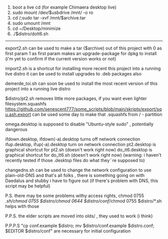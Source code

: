 1. boot a live cd (for example Chimaera desktop live)
2. sudo mount /dev/$usbdrive /mnt/ -o ro
3. cd /;sudo tar -xvf /mnt/$archive.tar
4. sudo umount /mnt
5. cd ~/Desktop/minimize
6. ./$distro/doIt6.sh

-----------------------------------------------------------

export2.sh can be used to make a tar ($archive)  out of this project with 0 as first param
	1 as first param makes an upgrade-package for dpkg to install
	(i'm yet to confirm if the current version works or not)

import2.sh 
	is a shortcut for installing more recent this project into a running live distro
	it can be used to install upgrades to .deb packages also

demerde_toi.sh
	can soon be used to install the most recent version of this project into a running live distro

$distro/pt2.sh removes little more packages, if you want even lighter filesystem.squashfs
	https://github.com/senescent777/some_scripts/blob/main/skripts/export/squ.ash.export can be used some day to make that .squashfs from / - partition


omega.desktop is supposed to disable "Ubuntu-style sudo" , potentially dangerous


ifdown.desktop, ifdown(-a).desktop turns off network connection
ifup.desktop, ifup(-a).desktop turn on network connection
pt2.desktop is graphical shortcut for pt2.sh (doesn't work right now)
do_it6.desktop is graphical shortcut for do_It6.sh (doesn't work right now)
(warning: i haven't recently tested if those .desktop files do what they¨re supposed to)

changedns.sh can be used to change the network configuration to use plain-old-DNS and that's all folks , there is something going on with Daedalus and stubby i have to figure out
(if there's problem with DNS, this script may be helpful)

P.S. there may be some problems withy access rights, chmod 0755 *.sh/chmod 0755 $distro/chmod 0644 $distro/conf*/chmod 0755 $distro/*.sh helps with those

P.P.S. the elder scripts are moved into olds/ , they used to work (i think)

P.P.P.S "cp conf.example $distro; mv $distro/conf.example $distro.conf; $EDITOR $distro/conf" are necessary for initial configuration
